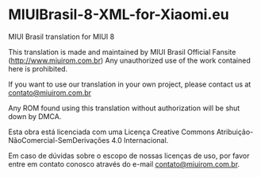# MIUIBrasil-8-XML-for-Xiaomi.eu

MIUI Brasil translation for MIUI 8

This translation is made and maintained by MIUI Brasil Official Fansite (http://www.miuirom.com.br) Any unauthorized use of the work contained here is prohibited.

If you want to use our translation in your own project, please contact us at contato@miuirom.com.br

Any ROM found using this translation without authorization will be shut down by DMCA.

Esta obra está licenciada com uma Licença Creative Commons Atribuição-NãoComercial-SemDerivações 4.0 Internacional.

Em caso de dúvidas sobre o escopo de nossas licenças de uso, por favor entre em contato conosco através do e-mail contato@miuirom.com.br.
